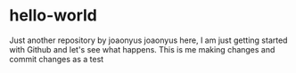 # hello-world
Just another repository by joaonyus
joaonyus here, I am just getting started with Github and let's see what happens.
This is me making changes and commit changes as a test
